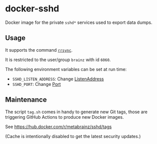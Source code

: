 # docker-sshd

Docker image for the private `sshd*` services used to export data dumps.

## Usage

It supports the command [`rrsync`](https://download.samba.org/pub/rsync/rrsync.1).

It is restricted to the user/group `brainz` with id `6060`.

The following environment variables can be set at run time:

* `SSHD_LISTEN_ADDRESS`: Change [ListenAddress](https://man.openbsd.org/sshd_config#ListenAddress)
* `SSHD_PORT`: Change [Port](https://man.openbsd.org/sshd_config#Port)

## Maintenance

The script `tag.sh` comes in handy to generate new Git tags,
those are triggering GitHub Actions to produce new Docker images.

See https://hub.docker.com/r/metabrainz/sshd/tags

(Cache is intentionally disabled to get the latest security updates.)
